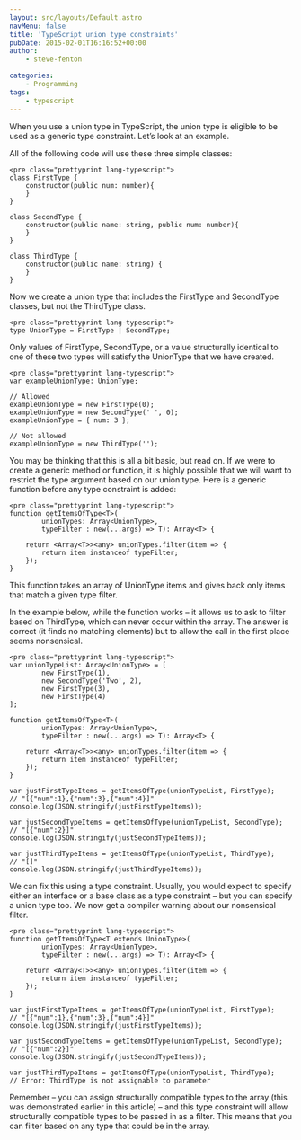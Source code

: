 ```yaml
---
layout: src/layouts/Default.astro
navMenu: false
title: 'TypeScript union type constraints'
pubDate: 2015-02-01T16:16:52+00:00
author:
    - steve-fenton

categories:
    - Programming
tags:
    - typescript
---
```


When you use a union type in TypeScript, the union type is eligible to be used as a generic type constraint. Let’s look at an example.

All of the following code will use these three simple classes:

```
<pre class="prettyprint lang-typescript">
class FirstType {
    constructor(public num: number){
    }
}

class SecondType {
    constructor(public name: string, public num: number){
    }
}

class ThirdType {
    constructor(public name: string) {
    }
}
```

Now we create a union type that includes the FirstType and SecondType classes, but not the ThirdType class.

```
<pre class="prettyprint lang-typescript">
type UnionType = FirstType | SecondType;
```

Only values of FirstType, SecondType, or a value structurally identical to one of these two types will satisfy the UnionType that we have created.

```
<pre class="prettyprint lang-typescript">
var exampleUnionType: UnionType;

// Allowed
exampleUnionType = new FirstType(0);
exampleUnionType = new SecondType(' ', 0);
exampleUnionType = { num: 3 };

// Not allowed
exampleUnionType = new ThirdType('');
```

You may be thinking that this is all a bit basic, but read on. If we were to create a generic method or function, it is highly possible that we will want to restrict the type argument based on our union type. Here is a generic function before any type constraint is added:

```
<pre class="prettyprint lang-typescript">
function getItemsOfType<T>(
        unionTypes: Array<UnionType>,
        typeFilter : new(...args) => T): Array<T> {
       
    return <Array<T>><any> unionTypes.filter(item => {
        return item instanceof typeFilter;
    });
}
```

This function takes an array of UnionType items and gives back only items that match a given type filter.

In the example below, while the function works – it allows us to ask to filter based on ThirdType, which can never occur within the array. The answer is correct (it finds no matching elements) but to allow the call in the first place seems nonsensical.

```
<pre class="prettyprint lang-typescript">
var unionTypeList: Array<UnionType> = [
        new FirstType(1),
        new SecondType('Two', 2),
        new FirstType(3),
        new FirstType(4)
];

function getItemsOfType<T>(
        unionTypes: Array<UnionType>,
        typeFilter : new(...args) => T): Array<T> {
               
    return <Array<T>><any> unionTypes.filter(item => {
        return item instanceof typeFilter;
    });
}

var justFirstTypeItems = getItemsOfType(unionTypeList, FirstType);
// "[{"num":1},{"num":3},{"num":4}]"
console.log(JSON.stringify(justFirstTypeItems));

var justSecondTypeItems = getItemsOfType(unionTypeList, SecondType);
// "[{"num":2}]"
console.log(JSON.stringify(justSecondTypeItems));

var justThirdTypeItems = getItemsOfType(unionTypeList, ThirdType);
// "[]"
console.log(JSON.stringify(justThirdTypeItems));
```

We can fix this using a type constraint. Usually, you would expect to specify either an interface or a base class as a type constraint – but you can specify a union type too. We now get a compiler warning about our nonsensical filter.

```
<pre class="prettyprint lang-typescript">
function getItemsOfType<T extends UnionType>(
        unionTypes: Array<UnionType>,
        typeFilter : new(...args) => T): Array<T> {
               
    return <Array<T>><any> unionTypes.filter(item => {
        return item instanceof typeFilter;
    });
}

var justFirstTypeItems = getItemsOfType(unionTypeList, FirstType);
// "[{"num":1},{"num":3},{"num":4}]"
console.log(JSON.stringify(justFirstTypeItems));

var justSecondTypeItems = getItemsOfType(unionTypeList, SecondType);
// "[{"num":2}]"
console.log(JSON.stringify(justSecondTypeItems));

var justThirdTypeItems = getItemsOfType(unionTypeList, ThirdType);
// Error: ThirdType is not assignable to parameter
```

Remember – you can assign structurally compatible types to the array (this was demonstrated earlier in this article) – and this type constraint will allow structurally compatible types to be passed in as a filter. This means that you can filter based on any type that could be in the array.